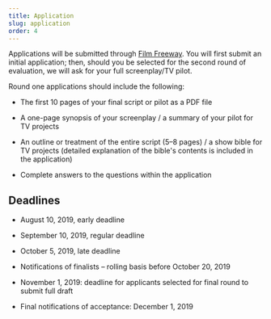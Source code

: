 ```yaml
---
title: Application
slug: application
order: 4
---
```


Applications will be submitted through [Film Freeway](https://www.filmfreeway.com). You will first submit an initial application; then, should you be selected for the second round of evaluation, we will ask for your full screenplay/TV pilot.

Round one applications should include the following:

- The first 10 pages of your final script or pilot as a PDF file

- A one-page synopsis of your screenplay / a summary of your pilot for TV projects

- An outline or treatment of the entire script (5&ndash;8 pages) / a show bible for TV projects (detailed explanation of the bible's contents is included in the application)

- Complete answers to the questions within the application

## Deadlines

- August 10, 2019, early deadline

- September 10, 2019, regular deadline

- October 5, 2019, late deadline

- Notifications of finalists – rolling basis before October 20, 2019

- November 1, 2019: deadline for applicants selected for final round to submit full draft

- Final notifications of acceptance: December 1, 2019
